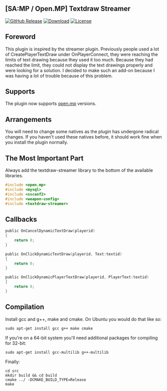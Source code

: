 ## [SA:MP / Open.MP] Textdraw Streamer
[![GitHub Release](https://img.shields.io/github/release/nexquery/samp-textdraw-streamer.svg)](https://github.com/nexquery/samp-textdraw-streamer/releases/latest) [![Download](https://img.shields.io/github/downloads/nexquery/samp-textdraw-streamer/total?color=blue)](https://github.com/nexquery/samp-textdraw-streamer/releases/latest) [![License](https://img.shields.io/github/license/nexquery/samp-textdraw-streamer?color=blue)](https://github.com/nexquery/samp-textdraw-streamer)

## Foreword
This plugin is inspired by the streamer plugin. Previously people used a lot of CreatePlayerTextDraw under OnPlayerConnect, they were reaching the limits of text drawing because they used it too much. Because they had reached the limit, they could not display the text drawings properly and were looking for a solution. I decided to make such an add-on because I was having a lot of trouble because of this problem.

## Supports
The plugin now supports [open.mp](https://github.com/openmultiplayer/open.mp/releases) versions.

## Arrangements
You will need to change some natives as the plugin has undergone radical changes. If you haven't used these natives before, it should work fine when you install the plugin normally.

## The Most Important Part
Always add the textdraw-streamer library to the bottom of the available libraries.
```c
#include <open.mp>
#include <mysql>
#include <sscanf2>
#include <weapon-config>
#include <textdraw-streamer>
```

## Callbacks
```c
public OnCancelDynamicTextDraw(playerid)
{
    return 0;
}

public OnClickDynamicTextDraw(playerid, Text:textid)
{
    return 0;
}

public OnClickDynamicPlayerTextDraw(playerid, PlayerText:textid)
{
    return 0;
}
```

## Compilation
Install gcc and g++, make and cmake. On Ubuntu you would do that like so:
```
sudo apt-get install gcc g++ make cmake
```
If you're on a 64-bit system you'll need additional packages for compiling for 32-bit:
```
sudo apt-get install gcc-multilib g++-multilib
```
Finally:
```
cd src
mkdir build && cd build
cmake ../ -DCMAKE_BUILD_TYPE=Release
make
```
